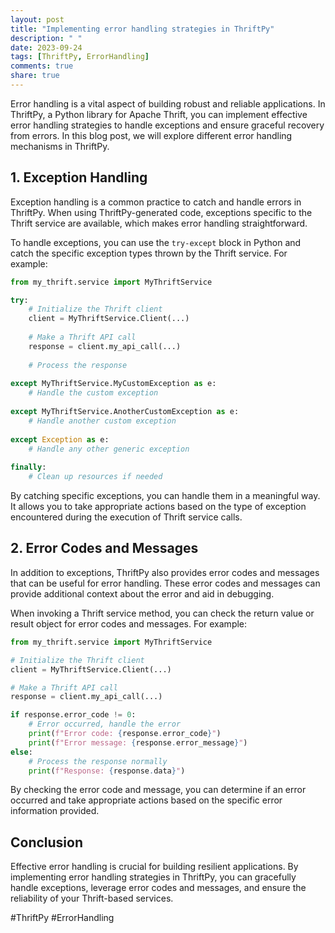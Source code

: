 ```yaml
---
layout: post
title: "Implementing error handling strategies in ThriftPy"
description: " "
date: 2023-09-24
tags: [ThriftPy, ErrorHandling]
comments: true
share: true
---
```


Error handling is a vital aspect of building robust and reliable applications. In ThriftPy, a Python library for Apache Thrift, you can implement effective error handling strategies to handle exceptions and ensure graceful recovery from errors. In this blog post, we will explore different error handling mechanisms in ThriftPy.

## 1. Exception Handling

Exception handling is a common practice to catch and handle errors in ThriftPy. When using ThriftPy-generated code, exceptions specific to the Thrift service are available, which makes error handling straightforward.

To handle exceptions, you can use the `try-except` block in Python and catch the specific exception types thrown by the Thrift service. For example:

```python
from my_thrift.service import MyThriftService

try:
    # Initialize the Thrift client
    client = MyThriftService.Client(...)
    
    # Make a Thrift API call
    response = client.my_api_call(...)
    
    # Process the response
    
except MyThriftService.MyCustomException as e:
    # Handle the custom exception
    
except MyThriftService.AnotherCustomException as e:
    # Handle another custom exception
    
except Exception as e:
    # Handle any other generic exception
    
finally:
    # Clean up resources if needed
```

By catching specific exceptions, you can handle them in a meaningful way. It allows you to take appropriate actions based on the type of exception encountered during the execution of Thrift service calls.

## 2. Error Codes and Messages

In addition to exceptions, ThriftPy also provides error codes and messages that can be useful for error handling. These error codes and messages can provide additional context about the error and aid in debugging.

When invoking a Thrift service method, you can check the return value or result object for error codes and messages. For example:

```python
from my_thrift.service import MyThriftService

# Initialize the Thrift client
client = MyThriftService.Client(...)

# Make a Thrift API call
response = client.my_api_call(...)

if response.error_code != 0:
    # Error occurred, handle the error
    print(f"Error code: {response.error_code}")
    print(f"Error message: {response.error_message}")
else:
    # Process the response normally
    print(f"Response: {response.data}")
```

By checking the error code and message, you can determine if an error occurred and take appropriate actions based on the specific error information provided.

## Conclusion

Effective error handling is crucial for building resilient applications. By implementing error handling strategies in ThriftPy, you can gracefully handle exceptions, leverage error codes and messages, and ensure the reliability of your Thrift-based services.

#ThriftPy #ErrorHandling